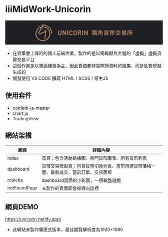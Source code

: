 # iiiMidWork-Unicorin

![image](https://github.com/Laurenren31/iiiMidWork-Unicorin/blob/main/unicoinHeadPic.png)
* 在資策會上課時的個人前端作業，製作的是以獨角獸為主題的「虛擬」虛擬貨幣交易平台
* 這個作業是以畫面練習為主，因此數值都非實際撈資料的結果，而是亂數模擬生成的
* 開發使用 VS CODE 撰寫 HTML / SCSS / 原生JS

使用套件
--
* confetti-js-master
* chart.js
* TradingView

網站架構
--
|  網頁   | 詳細內容  |
|  ----  | ----  |
| index  | 首頁；包含活動輪播圖、熱門貨幣圖表、所有貨幣列表 |
| dashboard  | 貨幣交易模擬頁；包含貨幣切換列表、當前所選貨幣價格一覽、最新成交、當前訂單、交易面板 |
| roulette  | dashboard頁面的小彩蛋，一個輪盤遊戲 |
| notFoundPage  | 未製作的頁面即會被導向這裡 |

網頁DEMO
--
https://unicorin.netlify.app/
* 此網站未製作響應式版本，最佳閱覽解析度為1920*1080
